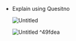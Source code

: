 
- Explain using Quesitno
    
    ![Untitled](Untitled%2026.png)
    
    ![Untitled](Untitled%201%204.png) ^49fdea
